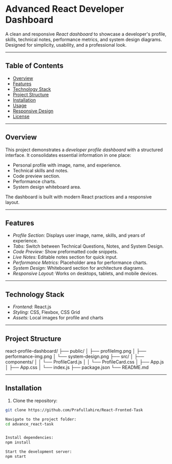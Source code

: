 # Advanced React Developer Dashboard

A clean and responsive *React dashboard* to showcase a developer's profile, skills, technical notes, performance metrics, and system design diagrams. Designed for simplicity, usability, and a professional look.

---

## Table of Contents
- [Overview](#overview)
- [Features](#features)
- [Technology Stack](#technology-stack)
- [Project Structure](#project-structure)
- [Installation](#installation)
- [Usage](#usage)
- [Responsive Design](#responsive-design)
- [License](#license)

---

## Overview
This project demonstrates a *developer profile dashboard* with a structured interface. It consolidates essential information in one place:

- Personal profile with image, name, and experience.
- Technical skills and notes.
- Code preview section.
- Performance charts.
- System design whiteboard area.

The dashboard is built with modern React practices and a responsive layout.

---

## Features
- *Profile Section:* Displays user image, name, skills, and years of experience.
- *Tabs:* Switch between Technical Questions, Notes, and System Design.
- *Code Preview:* Show preformatted code snippets.
- *Live Notes:* Editable notes section for quick input.
- *Performance Metrics:* Placeholder area for performance charts.
- *System Design:* Whiteboard section for architecture diagrams.
- *Responsive Layout:* Works on desktops, tablets, and mobile devices.

---

## Technology Stack
- *Frontend:* React.js  
- *Styling:* CSS, Flexbox, CSS Grid  
- *Assets:* Local images for profile and charts  

---

## Project Structure
react-profile-dashboard/
├── public/
│ ├── profileImg.png
│ ├── performance-img.png
│ └── system-design.png
├── src/
│ ├── components/
│ │ └── ProfileCard.js
│ │ └── ProfileCard.css
│ ├── App.js
│ ├── App.css
│ └── index.js
├── package.json
└── README.md



---

## Installation
1. Clone the repository:
```bash
git clone https://github.com/Prafullahire/React-Fronted-Task

Navigate to the project folder:
cd advance_react-task


Install dependencies:
npm install

Start the development server:
npm start
